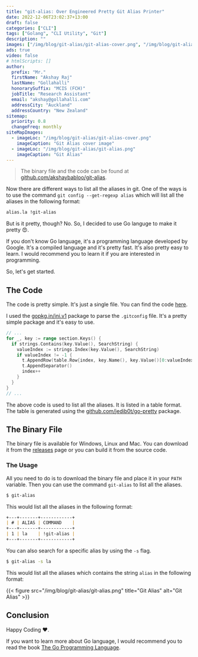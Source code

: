 ```yaml
---
title: "git-alias: Over Engineered Pretty Git Alias Printer"
date: 2022-12-06T23:02:37+13:00
draft: false
categories: ["CLI"]
tags: ["Golang", "CLI Utility", "Git"]
description: ""
images: ["/img/blog/git-alias/git-alias-cover.png", "/img/blog/git-alias/git-alias.png"]
ads: true
video: false
# htmlScripts: []
author:
  prefix: "Mr."
  firstName: "Akshay Raj"
  lastName: "Gollahalli"
  honorarySuffix: "MCIS (FCH)"
  jobTitle: "Research Assistant"
  email: "akshay@gollahalli.com"
  addressCity: "Auckland"
  addressCountry: "New Zealand"
sitemap:
  priority: 0.8
  changeFreq: monthly
siteMapImages:
  - imageLoc: "/img/blog/git-alias/git-alias-cover.png"
    imageCaption: "Git Alias cover image"
  - imageLoc: "/img/blog/git-alias/git-alias.png"
    imageCaption: "Git Alias"
---
```


> The binary file and the code can be found at [github.com/akshaybabloo/git-alias](https://github.com/akshaybabloo/git-alias).

Now there are different ways to list all the aliases in git. One of the ways is to use the command `git config --get-regexp alias` which will list all the aliases in the following format:

```bash
alias.la !git-alias
```

But is it pretty, though? No. So, I decided to use Go languge to make it pretty :heart_eyes:.

If you don't know Go language, it's a programming language developed by Google. It's a compiled language and it's pretty fast. It's also pretty easy to learn. I would recommend you to learn it if you are interested in programming.

So, let's get started.

## The Code

The code is pretty simple. It's just a single file. You can find the code [here](https://github.com/akshaybabloo/git-alias/blob/main/main.go).

I used the [gopkg.in/ini.v1](https://gopkg.in/ini.v1) package to parse the `.gitconfig` file. It's a pretty simple package and it's easy to use.


```go
// ...
for _, key := range section.Keys() {
  if strings.Contains(key.Value(), SearchString) {
    valueIndex := strings.Index(key.Value(), SearchString)
    if valueIndex != -1 {
      t.AppendRow(table.Row{index, key.Name(), key.Value()[0:valueIndex] + c.Sprint(key.Value()[valueIndex:valueIndex+len(SearchString)]) + key.Value()[valueIndex+len(SearchString):]})
      t.AppendSeparator()
      index++
    }
  }
}
// ...

```

The above code is used to list all the aliases. It is listed in a table format. The table is generated using the [github.com/jedib0t/go-pretty](https://github.com/jedib0t/go-pretty) package.

## The Binary File

The binary file is available for Windows, Linux and Mac. You can download it from the [releases](https://github.com/akshaybabloo/git-alias/releases) page or you can build it from the source code.

### The Usage

All you need to do is to download the binary file and place it in your `PATH` variable. Then you can use the command `git-alias` to list all the aliases.

```bash
$ git-alias
```

This would list all the aliases in the following format:


```md
+---+-------+------------+
| # | ALIAS | COMMAND    |
+---+-------+------------+
| 1 | la    | !git-alias |
+---+-------+------------+
```

You can also search for a specific alias by using the `-s` flag.

```bash
$ git-alias -s la
```

This would list all the aliases which contains the string `alias` in the following format:

{{< figure src="/img/blog/git-alias/git-alias.png" title="Git Alias" alt="Git Alias" >}}

## Conclusion

Happy Coding :heart:.

If you want to learn more about Go language, I would recommend you to read the book [The Go Programming Language](https://www.gopl.io/).


